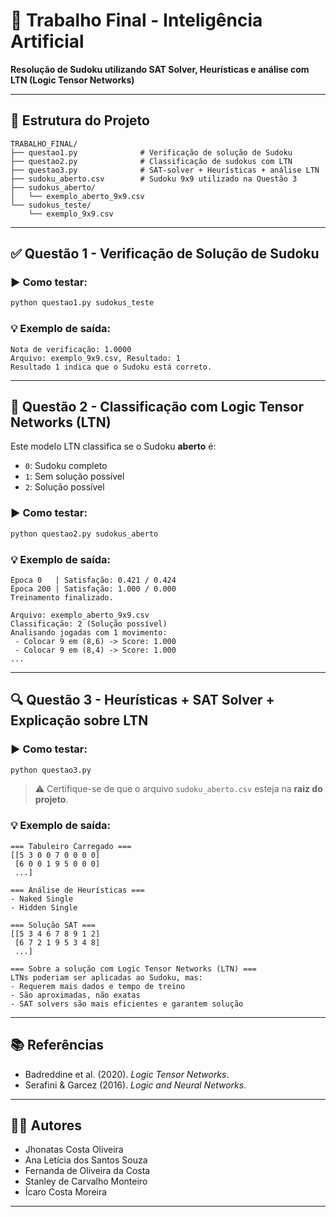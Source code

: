 # 🧠 Trabalho Final - Inteligência Artificial

**Resolução de Sudoku utilizando SAT Solver, Heurísticas e análise com LTN (Logic Tensor Networks)**

---

## 📁 Estrutura do Projeto

```
TRABALHO_FINAL/
├── questao1.py              # Verificação de solução de Sudoku
├── questao2.py              # Classificação de sudokus com LTN
├── questao3.py              # SAT-solver + Heurísticas + análise LTN
├── sudoku_aberto.csv        # Sudoku 9x9 utilizado na Questão 3
├── sudokus_aberto/
│   └── exemplo_aberto_9x9.csv
└── sudokus_teste/
    └── exemplo_9x9.csv
```

---

## ✅ Questão 1 - Verificação de Solução de Sudoku

### ▶️ Como testar:

```bash
python questao1.py sudokus_teste
```

### 💡 Exemplo de saída:

```
Nota de verificação: 1.0000
Arquivo: exemplo_9x9.csv, Resultado: 1
Resultado 1 indica que o Sudoku está correto.
```

---

## 🧠 Questão 2 - Classificação com Logic Tensor Networks (LTN)

Este modelo LTN classifica se o Sudoku **aberto** é:
- `0`: Sudoku completo
- `1`: Sem solução possível
- `2`: Solução possível

### ▶️ Como testar:

```bash
python questao2.py sudokus_aberto
```

### 💡 Exemplo de saída:

```
Época 0   | Satisfação: 0.421 / 0.424
Época 200 | Satisfação: 1.000 / 0.000
Treinamento finalizado.

Arquivo: exemplo_aberto_9x9.csv
Classificação: 2 (Solução possível)
Analisando jogadas com 1 movimento:
 - Colocar 9 em (8,6) -> Score: 1.000
 - Colocar 9 em (8,4) -> Score: 1.000
...
```

---

## 🔍 Questão 3 - Heurísticas + SAT Solver + Explicação sobre LTN

### ▶️ Como testar:

```bash
python questao3.py
```

> ⚠️ Certifique-se de que o arquivo `sudoku_aberto.csv` esteja na **raiz do projeto**.

### 💡 Exemplo de saída:

```
=== Tabuleiro Carregado ===
[[5 3 0 0 7 0 0 0 0]
 [6 0 0 1 9 5 0 0 0]
 ...]

=== Análise de Heurísticas ===
- Naked Single
- Hidden Single

=== Solução SAT ===
[[5 3 4 6 7 8 9 1 2]
 [6 7 2 1 9 5 3 4 8]
 ...]

=== Sobre a solução com Logic Tensor Networks (LTN) ===
LTNs poderiam ser aplicadas ao Sudoku, mas:
- Requerem mais dados e tempo de treino
- São aproximadas, não exatas
- SAT solvers são mais eficientes e garantem solução
```

---

## 📚 Referências

- Badreddine et al. (2020). *Logic Tensor Networks*.
- Serafini & Garcez (2016). *Logic and Neural Networks*.

---

## 👨‍💻 Autores

- Jhonatas Costa Oliveira  
- Ana Letícia dos Santos Souza  
- Fernanda de Oliveira da Costa  
- Stanley de Carvalho Monteiro  
- Ícaro Costa Moreira


---
